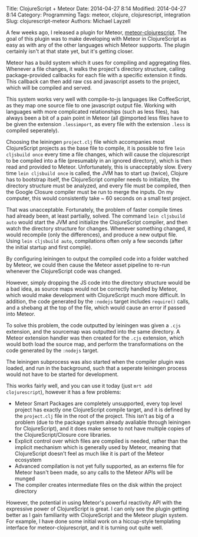 Title: ClojureScript + Meteor
Date: 2014-04-27 8:14
Modified: 2014-04-27 8:14
Category: Programming
Tags: meteor, clojure, clojurescript, integration
Slug: clojurescript-meteor
Authors: Michael Layzell

A few weeks ago, I released a plugin for Meteor, [meteor-clojurescript](https://github.com/mystor/meteor-clojurescript). The goal of this plugin was to make developing with Meteor in ClojureScript as easy as with any of the other languages which Meteor supports. The plugin certainly isn't at that state yet, but it's getting closer.

Meteor has a build system which it uses for compiling and aggregating files.  Whenever a file changes, it walks the project's directory structure, calling package-provided callbacks for each file with a specific extension it finds.  This callback can then add raw css and javascript assets to the project, which will be compiled and served.

This system works very well with compile-to-js languages like CoffeeScript, as they map one source file to one javascript output file. Working with languages with more complicated relationships (such as less files), has always been a bit of a pain point in Meteor (all @imported less files have to be given the extension `.lessimport`, as every file with the extension `.less` is compiled seperately).  

Choosing the leiningen `project.clj` file which accompanies most ClojureScript projects as the base file to compile, it is possible to fire `lein cljsbuild once` every time a file changes, which will cause the clojurescript to be compiled into a file (presumably in an ignored directory), which is then read and provided to Meteor. Unfortunately, this is unacceptably slow. Every time `lein cljsbuild once` is called, the JVM has to start up (twice), Clojure has to bootstrap itself, the ClojureScript compiler needs to initialize, the directory structure must be analyzed, and every file must be compiled, then the Google Closure compiler must be run to merge the inputs. On my computer, this would consistently take ~ 60 seconds on a small test project.

That was unacceptable. Fortunately, the problem of faster compile times had already been, at least partially, solved. The command `lein cljsbuild auto` would start the JVM and initialize the ClojureScript compiler, and then watch the directory structure for changes.  Whenever something changed, it would recompile (only the differences), and produce a new output file. Using `lein cljsbuild auto`, compilations often only a few seconds (after the initial startup and first compile).

By configuring leiningen to output the compiled code into a folder watched by Meteor, we could then cause the Meteor asset pipeline to re-run whenever the ClojureScript code was changed. 

However, simply dropping the JS code into the directory structure would be a bad idea, as source maps would not be correctly handled by Meteor, which would make development with ClojureScript much more difficult. In addition, the code generated by the `:nodejs` target includes `require()` calls, and a shebang at the top of the file, which would cause an error if passed into Meteor.

To solve this problem, the code outputted by leiningen was given a `.cjs` extension, and the sourcemap was outputted into the same directory. A Meteor extension handler was then created for the `.cjs` extension, which would both load the source map, and perform the transformations on the code generated by the `:nodejs` target.

The leiningen subprocess was also started when the compiler plugin was loaded, and run in the background, such that a seperate leiningen process would not have to be started for development.

This works fairly well, and you can use it today (just `mrt add clojurescript`), however it has a few problems:
 - Meteor Smart Packages are completely unsupported, every top level project has exactly one ClojureScript compile target, and it is defined by the `project.clj` file in the root of the project. This isn't as big of a problem (due to the package system already avaliable through leiningen for ClojureScript), and it does make sense to not have multiple copies of the ClojureScript/Closure core libraries.
 - Explicit control over which files are compiled is needed, rather than the implicit mechanism which is generally used by Meteor, meaning that ClojureScript doesn't feel as much like it is part of the Meteor ecosystem
 - Advanced compilation is not yet fully supported, as an externs file for Meteor hasn't been made, so any calls to the Meteor APIs will be munged
 - The compiler creates intermediate files on the disk within the project directory

However, the potential in using Meteor's powerful reactivity API with the expressive power of ClojureScript is great. I can only see the plugin getting better as I gain familiarity with ClojureScript and the Meteor plugin system. For example, I have done some initial work on a hiccup-style templating interface for meteor-clojurescript, and it is turning out quite well.


